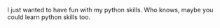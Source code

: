 I just wanted to have fun with my python skills.
Who knows, maybe you could learn python skills too.

